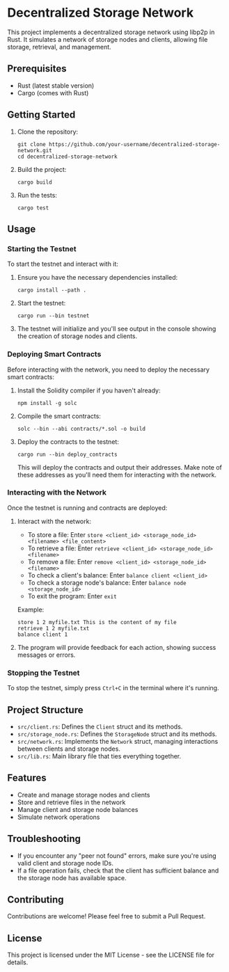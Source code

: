 # Decentralized Storage Network

This project implements a decentralized storage network using libp2p in Rust. It simulates a network of storage nodes and clients, allowing file storage, retrieval, and management.

## Prerequisites

- Rust (latest stable version)
- Cargo (comes with Rust)

## Getting Started

1. Clone the repository:
   ```
   git clone https://github.com/your-username/decentralized-storage-network.git
   cd decentralized-storage-network
   ```

2. Build the project:
   ```
   cargo build
   ```

3. Run the tests:
   ```
   cargo test
   ```

## Usage

### Starting the Testnet

To start the testnet and interact with it:

1. Ensure you have the necessary dependencies installed:
   ```
   cargo install --path .
   ```

2. Start the testnet:
   ```
   cargo run --bin testnet
   ```

3. The testnet will initialize and you'll see output in the console showing the creation of storage nodes and clients.

### Deploying Smart Contracts

Before interacting with the network, you need to deploy the necessary smart contracts:

1. Install the Solidity compiler if you haven't already:
   ```
   npm install -g solc
   ```

2. Compile the smart contracts:
   ```
   solc --bin --abi contracts/*.sol -o build
   ```

3. Deploy the contracts to the testnet:
   ```
   cargo run --bin deploy_contracts
   ```

   This will deploy the contracts and output their addresses. Make note of these addresses as you'll need them for interacting with the network.

### Interacting with the Network

Once the testnet is running and contracts are deployed:

1. Interact with the network:
   - To store a file: Enter `store <client_id> <storage_node_id> <filename> <file_content>`
   - To retrieve a file: Enter `retrieve <client_id> <storage_node_id> <filename>`
   - To remove a file: Enter `remove <client_id> <storage_node_id> <filename>`
   - To check a client's balance: Enter `balance client <client_id>`
   - To check a storage node's balance: Enter `balance node <storage_node_id>`
   - To exit the program: Enter `exit`

   Example:
   ```
   store 1 2 myfile.txt This is the content of my file
   retrieve 1 2 myfile.txt
   balance client 1
   ```

2. The program will provide feedback for each action, showing success messages or errors.

### Stopping the Testnet

To stop the testnet, simply press `Ctrl+C` in the terminal where it's running.

## Project Structure

- `src/client.rs`: Defines the `Client` struct and its methods.
- `src/storage_node.rs`: Defines the `StorageNode` struct and its methods.
- `src/network.rs`: Implements the `Network` struct, managing interactions between clients and storage nodes.
- `src/lib.rs`: Main library file that ties everything together.

## Features

- Create and manage storage nodes and clients
- Store and retrieve files in the network
- Manage client and storage node balances
- Simulate network operations

## Troubleshooting

- If you encounter any "peer not found" errors, make sure you're using valid client and storage node IDs.
- If a file operation fails, check that the client has sufficient balance and the storage node has available space.

## Contributing

Contributions are welcome! Please feel free to submit a Pull Request.

## License

This project is licensed under the MIT License - see the LICENSE file for details.
